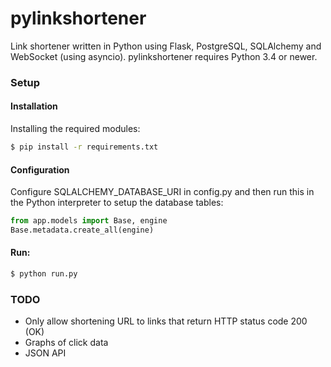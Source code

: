 pylinkshortener
===============

Link shortener written in Python using Flask, PostgreSQL, SQLAlchemy and WebSocket (using asyncio). pylinkshortener requires Python 3.4 or newer.

### Setup
#### Installation
Installing the required modules:
```bash
$ pip install -r requirements.txt
```

#### Configuration
Configure SQLALCHEMY_DATABASE_URI in config.py and then run this in the Python interpreter to setup the database tables:
```py
from app.models import Base, engine
Base.metadata.create_all(engine)
```

#### Run:
```bash
$ python run.py
```

### TODO
* Only allow shortening URL to links that return HTTP status code 200 (OK)
* Graphs of click data
* JSON API
